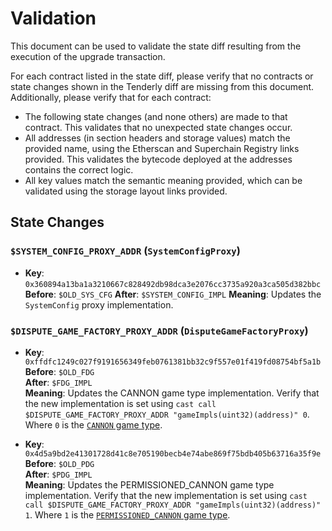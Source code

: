 # Validation

This document can be used to validate the state diff resulting from the execution of the upgrade
transaction.

For each contract listed in the state diff, please verify that no contracts or state changes shown in the Tenderly diff are missing from this document. Additionally, please verify that for each contract:

- The following state changes (and none others) are made to that contract. This validates that no unexpected state changes occur.
- All addresses (in section headers and storage values) match the provided name, using the Etherscan and Superchain Registry links provided. This validates the bytecode deployed at the addresses contains the correct logic.
- All key values match the semantic meaning provided, which can be validated using the storage layout links provided.

## State Changes

### `$SYSTEM_CONFIG_PROXY_ADDR` (`SystemConfigProxy`)

- **Key**: `0x360894a13ba1a3210667c828492db98dca3e2076cc3735a920a3ca505d382bbc`
  **Before**: `$OLD_SYS_CFG`
  **After**: `$SYSTEM_CONFIG_IMPL`
  **Meaning**: Updates the `SystemConfig` proxy implementation.

### `$DISPUTE_GAME_FACTORY_PROXY_ADDR` (`DisputeGameFactoryProxy`)

- **Key**: `0xffdfc1249c027f9191656349feb0761381bb32c9f557e01f419fd08754bf5a1b` <br/>
  **Before**: `$OLD_FDG` <br/>
  **After**: `$FDG_IMPL` <br/>
  **Meaning**: Updates the CANNON game type implementation. Verify that the new implementation is set using `cast call $DISPUTE_GAME_FACTORY_PROXY_ADDR "gameImpls(uint32)(address)" 0`. Where `0` is the [`CANNON` game type](https://github.com/ethereum-optimism/optimism/blob/op-contracts/v1.4.0/packages/contracts-bedrock/src/dispute/lib/Types.sol#L28).

- **Key**: `0x4d5a9bd2e41301728d41c8e705190becb4e74abe869f75bdb405b63716a35f9e` <br/>
  **Before**: `$OLD_PDG` <br/>
  **After**: `$PDG_IMPL` <br/>
  **Meaning**: Updates the PERMISSIONED_CANNON game type implementation. Verify that the new implementation is set using `cast call $DISPUTE_GAME_FACTORY_PROXY_ADDR "gameImpls(uint32)(address)" 1`. Where `1` is the [`PERMISSIONED_CANNON` game type](https://github.com/ethereum-optimism/optimism/blob/op-contracts/v1.4.0/packages/contracts-bedrock/src/dispute/lib/Types.sol#L31).
